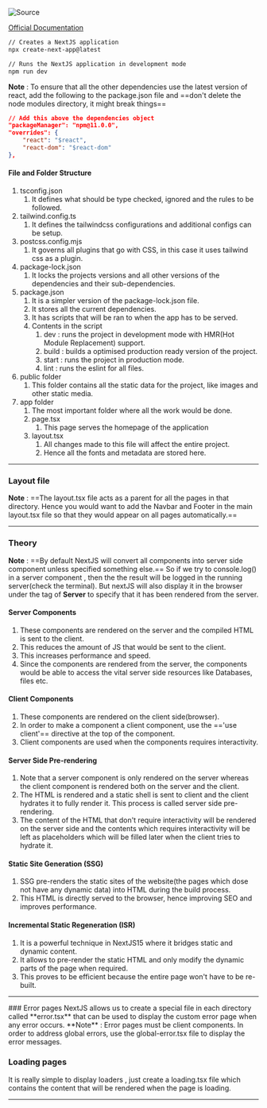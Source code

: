 ![Source](https://youtu.be/Zq5fmkH0T78?t=663)

[Official Documentation](https://nextjs.org/docs)

```bash
// Creates a NextJS application
npx create-next-app@latest

// Runs the NextJS application in development mode
npm run dev
```

**Note** :
To ensure that all the other dependencies use the latest version of react, add the following to the package.json file and ==don't delete the node modules directory, it might break things==
```json
// Add this above the dependencies object
"packageManager": "nрm@11.0.0",
"overrides": {
	"react": "$react",
	"react-dom": "$react-dom"
},
```
#### File and Folder Structure
1. tsconfig.json
	1. It defines what should be type checked, ignored and the rules to be followed.
2. tailwind.config.ts
	1.  It defines the tailwindcss configurations and additional configs can be setup.
3. postcss.config.mjs
	1. It governs all plugins that go with CSS, in this case it uses tailwind css as a plugin.
4. package-lock.json
	1. It locks the projects versions and all other versions of the dependencies and their sub-dependencies.
5. package.json
	1. It is a simpler version of the package-lock.json file.
	2. It stores all the current dependencies.
	3. It has scripts that will be ran to when the app has to be served.
	4. Contents in the script
		1. dev : runs the project in development mode with HMR(Hot Module Replacement) support.
		2. build : builds a optimised production ready version of the project.
		3. start : runs the project in production mode.
		4. lint : runs the eslint for all files.
6. public folder
	1. This folder contains all the static data for the project, like images and other static media.
7. app folder
	1. The most important folder where all the work would be done.
	2. page.tsx
		1. This page serves the homepage of the application
	3. layout.tsx
		1. All changes made to this file will affect the entire project.
		2. Hence all the fonts and metadata are stored here.


<hr>

### Layout file
**Note** : ==The layout.tsx file acts as a parent for all the pages in that directory. Hence you would want to add the Navbar and Footer in the main layout.tsx file so that they would appear on all pages automatically.==


<hr>

### Theory

**Note** : ==By default NextJS will convert all components into server side component unless specified something else.==
So if we try to console.log() in a server component , then the the result will be logged in the running server(check the terminal).
But nextJS will also display it in the browser under the tag of **Server** to specify that it has been rendered from the server.

#### Server Components
1. These components are rendered on the server and the compiled HTML is sent to the client.
2. This reduces the amount of JS that would be sent to the client.
3. This increases performance and speed.
4. Since the components are rendered from the server, the components would be able to access the vital server side resources like Databases, files etc.

#### Client Components
1. These components are rendered on the client side(browser).
2. In order to make a component a client component, use the =='use client'== directive at the top of the component.
3. Client components are used when the components requires interactivity.


#### Server Side Pre-rendering
1. Note that a server component is only rendered on the server whereas the client component is rendered both on the server and the client.
2. The HTML is rendered and a static shell is sent to client and the client hydrates it to fully render it. This process is called server side pre-rendering.
3. The content of the HTML that don't require interactivity will be rendered on the server side and the contents which requires interactivity will be left as placeholders which will be filled later when the client tries to hydrate it.

#### Static Site Generation (SSG)
1. SSG pre-renders the static sites of the website(the pages which dose not have any dynamic data) into HTML during the build process.
2. This HTML is directly served to the browser, hence improving SEO and improves performance.

#### Incremental Static Regeneration (ISR)
1. It is a powerful technique in NextJS15 where it bridges static and dynamic content.
2. It allows to pre-render the static HTML and only modify the dynamic parts of the page when required.
3. This proves to be efficient because the entire page won't have to be re-built.

<hr>
### Error pages
NextJS allows us to create a special file in each directory called **error.tsx** that can be used to display the custom error page when any error occurs.
**Note** : Error pages must be client components.
In order to address global errors, use the global-error.tsx file to display the error messages.

### Loading pages
It is really simple to display loaders , just create a loading.tsx file which contains the content that will be rendered when the page is loading.

<hr>


